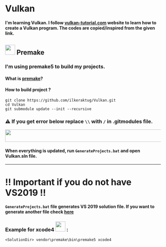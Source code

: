 # Vulkan
#### I'm learning Vulkan. I follow [vulkan-tutorial.com](https://vulkan-tutorial.com/) website to learn how to create a Vulkan program. The codes are copied/inspired from the given link.

## <img src="https://premake.github.io/premake-logo.png" width=32 /> Premake
### I'm using premake5 to build my projects. 
#### What is [premake](https://github.com/premake/premake-core/wiki)?
#### How to build project ?
```
git clone https://github.com/ilkeraktug/Vulkan.git
cd Vulkan
git submodule update --init --recursive
```
### :warning: If you get error below replace ```\\``` with ```/``` in .gitmodules file.
<img src="https://user-images.githubusercontent.com/63074357/112389659-28dfae00-8d06-11eb-9be2-f91d4cf6b777.png" width="5000" height="40">

#### When everything is updated, run ```GenerateProjects.bat``` and open Vulkan.sln file.

___

# ‼️ Important if you do not have VS2019 ‼️
#### ```GenerateProjects.bat``` file generates VS 2019 solution file. If you want to generate another file check [here](https://github.com/premake/premake-core/wiki/Using-Premake)

### Example for xcode4 <img src="https://user-images.githubusercontent.com/63074357/112390951-28e0ad80-8d08-11eb-8a8c-f343cd300a26.png" width="32" height="32"> : 
```
<SolutionDir> vendor\premake\bin\premake5 xcode4
